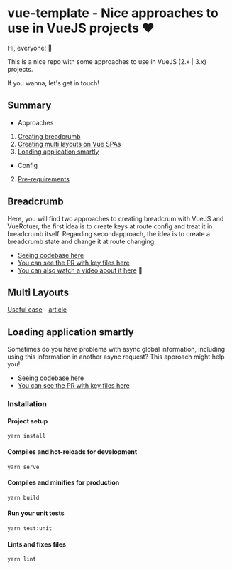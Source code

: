 # vue-template - Nice approaches to use in VueJS projects ❤️

Hi, everyone! 👋

This is a nice repo with some approaches to use in VueJS (2.x | 3.x) projects.

If you wanna, let's get in touch! 

## Summary

- Approaches

1. [Creating breadcrumb](#Breadcrumb) 
2. [Creating multi layouts on Vue SPAs](Multi-Layouts) 
3. [Loading application smartly](#Loading-application-smartly)

- Config

2. [Pre-requirements](#Installation)

## Breadcrumb

Here, you will find two approaches to creating breadcrum with VueJS and VueRotuer, the first idea is to create keys at route config and treat it in breadcrumb itself. Regarding secondapproach, the idea is to create a breadcrumb state and change it at route changing.

- [Seeing codebase here](https://github.com/open-ish/vue2-template/tree/feat/add-breadcrumb) 
- [You can see the PR with key files here](https://github.com/open-ish/vue2-template/pull/1/files)
- [You can also watch a video about it here](https://youtu.be/6G2fM9r8fJs) 🎥

## Multi Layouts

[Useful case](https://github.com/open-ish/nutris) - [article](https://dev.to/tassiofront/criando-multi-layouts-em-spa-s-vue-2-x-ou-3-x-5dfm)


## Loading application smartly

Sometimes do you have problems with async global information, including using this information in another async request? This approach might help you!

- [Seeing codebase here](https://github.com/open-ish/vue2-template/tree/feat/sensible-data-first/src)
- [You can see the PR with key files here](https://github.com/open-ish/vue2-template/pull/2/files)

### Installation

#### Project setup
```
yarn install
```

#### Compiles and hot-reloads for development
```
yarn serve
```

#### Compiles and minifies for production
```
yarn build
```

#### Run your unit tests
```
yarn test:unit
```

#### Lints and fixes files
```
yarn lint
```
